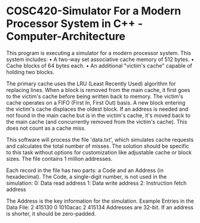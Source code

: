 # COSC420-Simulator For a Modern Processor System in C++ -Computer-Architecture
This program is executing a simulator for a modern processor system. This
system includes:
• A two-way set associative cache memory of 512 bytes.
• Cache blocks of 64 bytes each.
• An additional "victim's cache" capable of holding two blocks.

The primary cache uses the LRU (Least Recently Used) algorithm for replacing lines. When a block is
removed from the main cache, it first goes to the victim's cache before being written back to memory. The victim's cache operates on a FIFO (First In, First Out) basis. A new block entering the victim's cache displaces the oldest block. If an address is needed and not found in the main cache but is in the victim's cache, it's moved back to the main cache (and concurrently removed from the victim's cache). This does not count as a cache miss.

This software will process the file 'data.txt', which simulates cache requests and calculates the total number of misses. The solution should be specific to this task without options for customization like adjustable cache or block sizes.
The file contains 1 million addresses.

Each record in the file has two parts: a Code and an Address (in hexadecimal).
The Code, a single-digit number, is not used in the simulation:
0: Data read address
1: Data write address
2: Instruction fetch address

The Address is the key information for the simulation.
Example Entries in the Data File:
2 415130
0 1010acac
2 415134
Addresses are 32-bit. If an address is shorter, it should be zero-padded.
